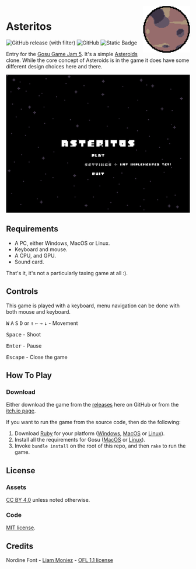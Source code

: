 <img src="assets/sprites/icon.png" width="128" height="128" align="right" />

# Asteritos

![GitHub release (with filter)](https://img.shields.io/github/v/release/chadowo/asteritos?style=flat-square) ![GitHub](https://img.shields.io/github/license/chadowo/asteritos?style=flat-square&color=blue) ![Static Badge](https://img.shields.io/badge/get%20it-green?style=flat-square&logo=itch.io&logoColor=white&label=itch.io&color=fa5c5c&link=https%3A%2F%2Fchadow.itch.io%2Fasteritos)

Entry for the [Gosu Game Jam 5](https://itch.io/jam/gosu-game-jam-5). It's a simple [Asteroids](https://en.wikipedia.org/wiki/Asteroids_(video_game)) clone.
While the core concept of Asteroids is in the game it does have some different design choices here and there.

<p align="center">
  <img src="/docs/media/screenshot-1.png" alt="screenshot"/>
</p>

## Requirements

- A PC, either Windows, MacOS or Linux.
- Keyboard and mouse.
- A CPU, and GPU.
- Sound card.

That's it, it's not a particularly taxing game at all :).

## Controls

This game is played with a keyboard, menu navigation can be done with both mouse and keyboard.

<kbd>W</kbd> <kbd>A</kbd> <kbd>S</kbd> <kbd>D</kbd> or <kbd>↑</kbd> <kbd>←</kbd> <kbd>→</kbd> <kbd>↓</kbd> - Movement

<kbd>Space</kbd> - Shoot

<kbd>Enter</kbd> - Pause

<kbd>Escape</kbd> - Close the game

## How To Play

### Download

Either download the game from the [releases](https://github.com/Chadowo/asteritos/releases) here on GitHub or from the [itch.io page](https://chadow.itch.io/asteritos).

If you want to run the game from the source code, then do the following:

1. Download [Ruby](https://www.ruby-lang.org/) for your platform ([Windows](https://rubyinstaller.org/), [MacOS](https://www.ruby-lang.org/en/documentation/installation/#homebrew) or [Linux](https://www.ruby-lang.org/en/documentation/installation/#apt)).
2. Install all the requirements for Gosu ([MacOS](https://github.com/gosu/gosu/wiki/Getting-Started-on-OS-X#prerequisites) or [Linux](https://github.com/gosu/gosu/wiki/Getting-Started-on-Linux#dependencies)).
3. Invoke `bundle install` on the root of this repo, and then `rake` to run the game.

## License

### Assets

[CC BY 4.0](https://creativecommons.org/licenses/by/4.0/) unless noted otherwise.

### Code

[MIT license](LICENSE).

## Credits

Nordine Font - [Liam Moniez](https://www.behance.net/agraffs) - [OFL 1.1 license](/assets/fonts/nordine/license.txt)
